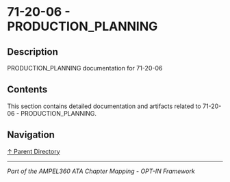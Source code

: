 # 71-20-06 - PRODUCTION_PLANNING

## Description

PRODUCTION_PLANNING documentation for 71-20-06

## Contents

This section contains detailed documentation and artifacts related to 71-20-06 - PRODUCTION_PLANNING.

## Navigation

[↑ Parent Directory](../README.md)

---

*Part of the AMPEL360 ATA Chapter Mapping - OPT-IN Framework*
